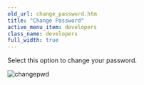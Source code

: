 ```yaml
---
old_url: change_password.htm
title: "Change Password"
active_menu_item: developers
class_name: developers
full_width: true
---
```



Select this option to change your password.

![changepwd](/img/docs/changepwd.png)

